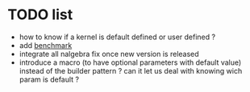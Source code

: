 # TODO list

- how to know if a kernel is default defined or user defined ?
- add [benchmark](http://www.resibots.eu/limbo/release-2.0/reg_benchmarks.html)
- integrate all nalgebra fix once new version is released
- introduce a macro (to have optional parameters with default value) instead of the builder pattern ? can it let us deal with knowing wich param is default ?

